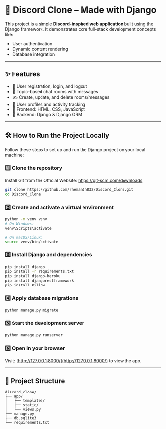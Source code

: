 # 💬 Discord Clone – Made with Django

This project is a simple **Discord-inspired web application** built using the Django framework. It demonstrates core full-stack development concepts like:

- User authentication
- Dynamic content rendering
- Database integration

---

## ✨ Features

- 🔐 User registration, login, and logout  
- 💬 Topic-based chat rooms with messages  
- ✍️ Create, update, and delete rooms/messages  
- 👤 User profiles and activity tracking  
- 🎨 Frontend: HTML, CSS, JavaScript  
- 🧠 Backend: Django & Django ORM  

---

## 🛠 How to Run the Project Locally

Follow these steps to set up and run the Django project on your local machine:

### 1️⃣ Clone the repository
Install Git from the Official Website: https://git-scm.com/downloads
```bash
git clone https://github.com/rhemanth832/Discord_Clone.git
cd Discord_Clone
```

### 2️⃣ Create and activate a virtual environment
```bash
python -m venv venv
# On Windows:
venv\Scripts\activate
```

```bash
# On macOS/Linux:
source venv/bin/activate
```

### 3️⃣ Install Django and dependencies
```bash
pip install django
pip install -r requirements.txt
pip install django-heroku
pip install djangorestframework
pip install Pillow
```

### 4️⃣ Apply database migrations
```bash
python manage.py migrate
```

### 5️⃣ Start the development server
```bash
python manage.py runserver
```

### 6️⃣ Open in your browser
Visit: [http://127.0.0.1:8000/](http://127.0.0.1:8000/) to view the app.

---

## 📁 Project Structure

```
discord_clone/
├── app/
│   ├── templates/
│   ├── static/
│   └── views.py
├── manage.py
├── db.sqlite3
└── requirements.txt
```
